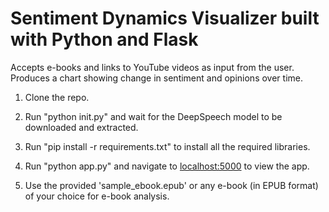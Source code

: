 # Sentiment Dynamics Visualizer built with Python and Flask

Accepts e-books and links to YouTube videos as input from the user. Produces a chart showing change in sentiment and opinions over time.

1. Clone the repo.

2. Run "python init.py" and wait for the DeepSpeech model to be downloaded and extracted.

3. Run "pip install -r requirements.txt" to install all the required libraries.

4. Run "python app.py" and navigate to [localhost:5000](http://127.0.0.1:5000) to view the app.

5. Use the provided 'sample_ebook.epub' or any e-book (in EPUB format) of your choice for e-book analysis.